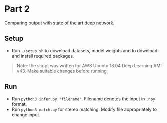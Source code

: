 # Part 2

Comparing output with [state of the art deep network.](https://github.com/autonomousvision/connecting_the_dots)

## Setup
- Run `./setup.sh` to download datasets, model weights and to download and install required packages.

> Note: the script was written for AWS Ubuntu 18.04 Deep Learning AMI v43. Make suitable changes before running

## Run
- Run `python3 infer.py "filename"`. Filename denotes the input in `.npy` format.
- Run `python3 match.py` for stereo matching. Modify file appropriately to change input.
